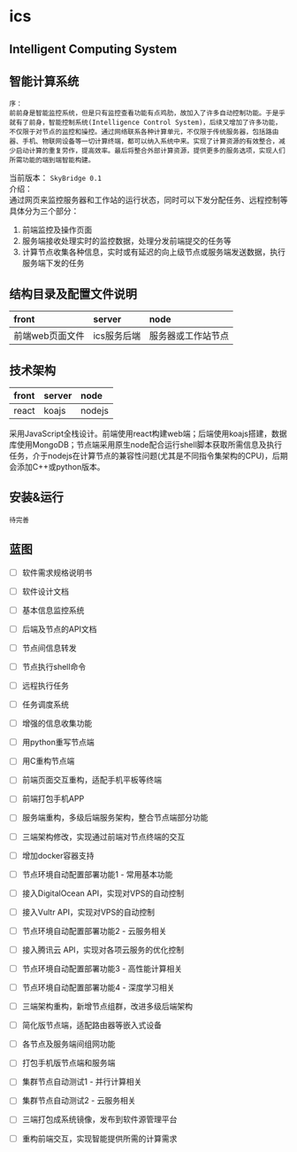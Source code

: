 # ics
## Intelligent Computing System
## 智能计算系统
```
序：
前前身是智能监控系统，但是只有监控查看功能有点鸡肋，故加入了许多自动控制功能。于是乎就有了前身，智能控制系统(Intelligence Control System)，后续又增加了许多功能，不仅限于对节点的监控和操控。通过网络联系各种计算单元，不仅限于传统服务器，包括路由器、手机、物联网设备等一切计算终端，都可以纳入系统中来。实现了计算资源的有效整合，减少启动计算的重复劳作，提高效率。最后将整合外部计算资源，提供更多的服务选项，实现人们所需功能的端到端智能构建。
```
当前版本： `SkyBridge 0.1`  
介绍：  
通过网页来监控服务器和工作站的运行状态，同时可以下发分配任务、远程控制等  
具体分为三个部分：  
1. 前端监控及操作页面
2. 服务端接收处理实时的监控数据，处理分发前端提交的任务等
3. 计算节点收集各种信息，实时或有延迟的向上级节点或服务端发送数据，执行服务端下发的任务
## 结构目录及配置文件说明
|front|server|node|
|:----|:----|:----|
|前端web页面文件|ics服务后端|服务器或工作站节点|
## 技术架构
|front|server|node|
|:----|:----|:----|
|react|koajs|nodejs|
采用JavaScript全栈设计。前端使用react构建web端；后端使用koajs搭建，数据库使用MongoDB；节点端采用原生node配合运行shell脚本获取所需信息及执行任务，介于nodejs在计算节点的兼容性问题(尤其是不同指令集架构的CPU)，后期会添加C++或python版本。
## 安装&运行
`待完善`
## 蓝图
- [ ] 软件需求规格说明书
- [ ] 软件设计文档
- [ ] 基本信息监控系统
- [ ] 后端及节点的API文档
- [ ] 节点间信息转发
- [ ] 节点执行shell命令
- [ ] 远程执行任务
- [ ] 任务调度系统
- [ ] 增强的信息收集功能
- [ ] 用python重写节点端
- [ ] 用C重构节点端
- [ ] 前端页面交互重构，适配手机平板等终端
- [ ] 前端打包手机APP
- [ ] 服务端重构，多级后端服务架构，整合节点端部分功能
- [ ] 三端架构修改，实现通过前端对节点终端的交互
- [ ] 增加docker容器支持
- [ ] 节点环境自动配置部署功能1 - 常用基本功能
- [ ] 接入DigitalOcean API，实现对VPS的自动控制
- [ ] 接入Vultr API，实现对VPS的自动控制
- [ ] 节点环境自动配置部署功能2 - 云服务相关
- [ ] 接入腾讯云 API，实现对各项云服务的优化控制
- [ ] 节点环境自动配置部署功能3 - 高性能计算相关
- [ ] 节点环境自动配置部署功能4 - 深度学习相关
- [ ] 三端架构重构，新增节点组群，改进多级后端架构
- [ ] 简化版节点端，适配路由器等嵌入式设备
- [ ] 各节点及服务端间组网功能
- [ ] 打包手机版节点端和服务端
- [ ] 集群节点自动测试1 - 并行计算相关
- [ ] 集群节点自动测试2 - 云服务相关
- [ ] 三端打包成系统镜像，发布到软件源管理平台
- [ ] 重构前端交互，实现智能提供所需的计算需求

